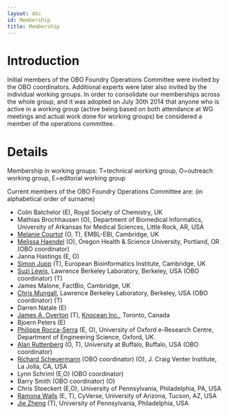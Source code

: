 ```yaml
---
layout: doc
id: Membership
title: Membership
---
```


# Introduction #

Initial members of the OBO Foundry Operations Committee were invited by the OBO coordinators. Additional experts were later also invited by the individual working groups. In order to consolidate our memberships across the whole group, and it was adopted on July 30th 2014 that anyone who is active in a working group (active being based on both attendance at WG meetings and actual work done for working groups) be considered a member of the operations committee.

# Details #
Membership in working groups: T=technical working group, O=outreach working group, E=editorial working group

Current members of the OBO Foundry Operations Committee are: (in alphabetical order of surname)

 * Colin Batchelor (E), Royal Society of Chemistry, UK
 * Mathias Brochhausen (O), Department of Biomedical Informatics, University of Arkansas for Medical Sciences, Little Rock, AR, USA
 * [Melanie Courtot](http://purl.org/net/mcourtot) (O, T),  EMBL-EBI, Cambridge, UK 
 * [Melissa Haendel](http://www.ohsu.edu/xd/education/library/about/staff-directory/melissa-haendel.cfm) (O), Oregon Health & Science University, Portland, OR (OBO coordinator)
 * Janna Hastings (E, O)
 * [Simon Jupp](http://www.ebi.ac.uk/about/people/simon-jupp) (T), European Bioinformatics Institute, Cambridge, UK 
 * [Suzi Lewis](https://github.com/selewis), Lawrence Berkeley Laboratory, Berkeley, USA (OBO coordinator) (T)
 * James Malone, FactBio, Cambridge, UK
 * [Chris Mungall](https://github.com/cmungall/), Lawrence Berkeley Laboratory, Berkeley, USA (OBO coordinator) (T)
 * Darren Natale (E)
 * [James A. Overton](http://james.overton.ca) (T), [Knocean Inc.](http://knocean.com), Toronto, Canada
 * Bjoern Peters (E)
 * [Philippe Rocca-Serra](https://www.oerc.ox.ac.uk/people/philippe-rocca-serra) (E, O), University of Oxford e-Research Centre, Department of Engineering Science, Oxford, UK.
 * [Alan Ruttenberg](http://sciencecommons.org/about/whoweare/ruttenberg/) (O, T), University at Buffalo, Buffalo, USA (OBO coordinator)
 * [Richard Scheuermann](http://www.jcvi.org/cms/about/bios/rscheuermann/) (OBO coordinator) (O), J. Craig Venter Institute, La Jolla, CA, USA
 * Lynn Schriml (E,O) (OBO coordinator)
 * Barry Smith (OBO coordinator) (O)
 * Chris Stoeckert (E,O), University of Pennsylvania, Philadelphia, PA, USA
 * [Ramona Walls](http://www.cyverse.org/ramona-walls) (E, T), CyVerse, University of Arizona, Tucson, AZ, USA
 * [Jie Zheng](http://cbil.upenn.edu/profile-staff_bio/39) (T), University of Pennsylvania, Philadelphia, USA
